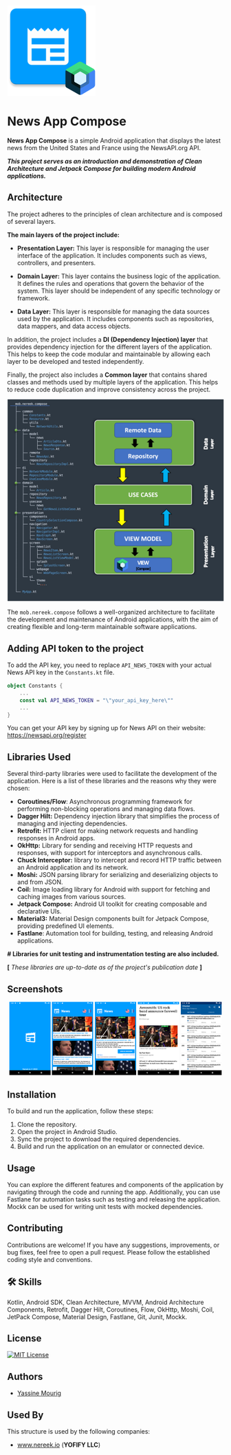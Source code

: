 
![Logo](assets/logo_nereek_compose.png "News App Compose")
# News App Compose

**News App Compose** is a simple Android application that displays the latest news from the United States and France using the NewsAPI.org API. 

***This project serves as an introduction and demonstration of Clean Architecture and Jetpack Compose for building modern Android applications.***

## Architecture

The project adheres to the principles of clean architecture and is composed of several layers.

**The main layers of the project include:**

- **Presentation Layer:** This layer is responsible for managing the user interface of the application. It includes components such as views, controllers, and presenters.

- **Domain Layer:** This layer contains the business logic of the application. It defines the rules and operations that govern the behavior of the system. This layer should be independent of any specific technology or framework.

- **Data Layer:** This layer is responsible for managing the data sources used by the application. It includes components such as repositories, data mappers, and data access objects.

In addition, the project includes a **DI (Dependency Injection) layer** that provides dependency injection for the different layers of the application. This helps to keep the code modular and maintainable by allowing each layer to be developed and tested independently.

Finally, the project also includes a **Common layer** that contains shared classes and methods used by multiple layers of the application. This helps to reduce code duplication and improve consistency across the project.

![App structure](assets/app_architecture.png "MVVM Clean Architecture")

The `mob.nereek.compose` follows a well-organized architecture to facilitate the development and maintenance of Android applications, with the aim of creating flexible and long-term maintainable software applications.

## Adding API token to the project

To add the API key, you need to replace `API_NEWS_TOKEN` with your actual News API key in the `Constants.kt` file.



```Kotlin
object Constants {
    ...
    const val API_NEWS_TOKEN = "\"your_api_key_here\""
    ...
}
```
You can get your API key by signing up for News API on their website: https://newsapi.org/register
## Libraries Used
Several third-party libraries were used to facilitate the development of the application. Here is a list of these libraries and the reasons why they were chosen:

- **Coroutines/Flow**: Asynchronous programming framework for performing non-blocking operations and managing data flows.
- **Dagger Hilt:** Dependency injection library that simplifies the process of managing and injecting dependencies.
- **Retrofit:** HTTP client for making network requests and handling responses in Android apps.
- **OkHttp:** Library for sending and receiving HTTP requests and responses, with support for interceptors and asynchronous calls.
- **Chuck Interceptor:** library to intercept and record HTTP traffic between an Android application and its network.
- **Moshi:** JSON parsing library for serializing and deserializing objects to and from JSON.
- **Coil:** Image loading library for Android with support for fetching and caching images from various sources.
- **Jetpack Compose:** Android UI toolkit for creating composable and declarative UIs.
- **Material3:** Material Design components built for Jetpack Compose, providing predefined UI elements.
- **Fastlane**: Automation tool for building, testing, and releasing Android applications.

**\# Libraries for unit testing and instrumentation testing are also included.**


**[** *These libraries are up-to-date as of the project's publication date* **]**


## Screenshots

<p align="center" float="left">
<img alt="App Screenshot" src="screenshots/news_compose_screenshot_01.png" width="19%" />

<img alt="App Screenshot" src="screenshots/news_compose_screenshot_02.png" width="19%" />

<img alt="App Screenshot" src="screenshots/news_compose_screenshot_03.png" width="19%" />

<img alt="App Screenshot" src="screenshots/news_compose_screenshot_04.png" width="19%" />

<img alt="App Screenshot" src="screenshots/news_compose_screenshot_05.png" width="19%" />
</p>

## Installation

To build and run the application, follow these steps:

1. Clone the repository.
2. Open the project in Android Studio.
3. Sync the project to download the required dependencies.
4. Build and run the application on an emulator or connected device.

## Usage

You can explore the different features and components of the application by navigating through the code and running the app. Additionally, you can use Fastlane for automation tasks such as testing and releasing the application. Mockk can be used for writing unit tests with mocked dependencies.

## Contributing

Contributions are welcome! If you have any suggestions, improvements, or bug fixes, feel free to open a pull request. Please follow the established coding style and conventions.

## 🛠 Skills
Kotlin, Android SDK, Clean Architecture, MVVM, Android Architecture Components, Retrofit, Dagger Hilt, Coroutines, Flow, OkHttp, Moshi, Coil, JetPack Compose, Material Design, Fastlane, Git, Junit, Mockk.

## License

[![MIT License](https://img.shields.io/badge/License-MIT-green.svg)](https://choosealicense.com/licenses/mit/)

## Authors

- [Yassine Mourig](https://www.linkedin.com/in/yassine-mourig-computer-engineer/)

## Used By

This structure is used by the following companies:

- www.nereek.io (**YOFIFY LLC**)
